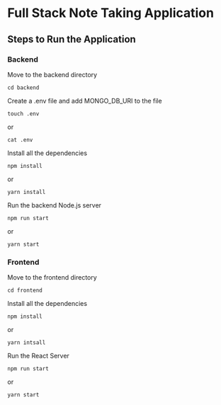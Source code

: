 # Full Stack Note Taking Application

## Steps to Run the Application

### Backend
Move to the backend directory
```
cd backend
```
Create a .env file and add MONGO_DB_URI to the file
```
touch .env
```
or 
```
cat .env
```
Install all the dependencies
```
npm install
```
or
```
yarn install
```
Run the backend Node.js server
```
npm run start
```
or
```
yarn start
```

### Frontend
Move to the frontend directory
```
cd frontend
```
Install all the dependencies
```
npm install
```
or
```
yarn intsall
```
Run the React Server
```
npm run start
```
or
```
yarn start
```
